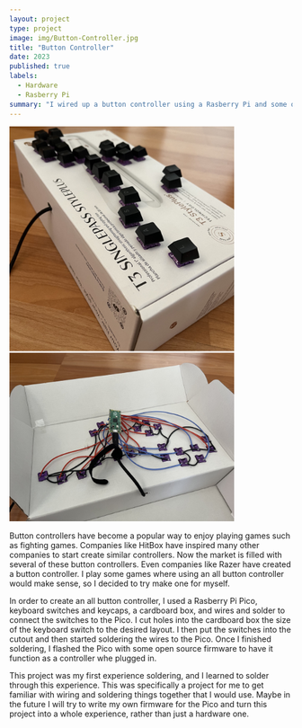 ```yaml
---
layout: project
type: project
image: img/Button-Controller.jpg
title: "Button Controller"
date: 2023
published: true
labels:
  - Hardware
  - Rasberry Pi
summary: "I wired up a button controller using a Rasberry Pi and some open source firmware for the Rasberry Pi Pico."
---
```

<div class="text-center p-4">
  <img width="400px" src="../img/Button-Controller.jpg" class="img-thumbnail" >
  <img width="400px" src="../img/Button-Controller2.jpg" class="img-thumbnail" >
</div>

Button controllers have become a popular way to enjoy playing games such as fighting games. Companies like HitBox have inspired many other companies to start create similar controllers. Now the market is filled with several of these button controllers. Even companies like Razer have created a button controller. I play some games where using an all button controller would make sense, so I decided to try make one for myself.

In order to create an all button controller, I used a Rasberry Pi Pico, keyboard switches and keycaps, a cardboard box, and wires and solder to connect the switches to the Pico. I cut holes into the cardboard box the size of the keyboard switch to the desired layout. I then put the switches into the cutout and then started soldering the wires to the Pico. Once I finished soldering, I flashed the Pico with some open source firmware to have it function as a controller whe plugged in. 

This project was my first experience soldering, and I learned to solder through this experience. This was specifically a project for me to get familiar with wiring and soldering things together that I would use. Maybe in the future I will try to write my own firmware for the Pico and turn this project into a whole experience, rather than just a hardware one.
